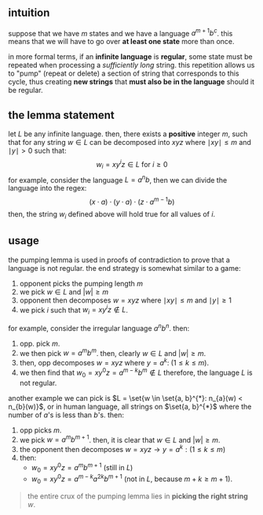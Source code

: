## intuition
suppose that we have $m$ states and we have a language $a^{m+1}b^{c}$. this means that we will have to go over **at least one state** more than once. 

in more formal terms, if an **infinite language** is **regular**, some state must be repeated when processing a *sufficiently long* string. this repetition allows us to "pump" (repeat or delete) a section of string that corresponds to this cycle, thus creating **new strings** that **must also be in the language** should it be regular.

## the lemma statement
let $L$ be any infinite language. then, there exists a **positive** integer $m$, such that for any string $w \in L$ can be decomposed into $xyz$ where $\mid xy \mid \leq m$ and $\mid y\mid \gt 0$ such that: 
$$w_{i}=xy^{i}z \in L \ \text{for} \ i \geq0$$
for example, consider the language $L = a^{n}b$, then we can divide the language into the regex: 
$$(x\cdot a)\cdot(y\cdot a)\cdot(z\cdot a^{m-1}b)$$
then, the string $w_i$ defined above will hold true for all values of $i$.
## usage
the pumping lemma is used in proofs of contradiction to prove that a language is not regular. the end strategy is somewhat similar to a game: 
1. opponent picks the pumping length $m$
2. we pick $w \in L$ and $|w| \geq m$
3. opponent then decomposes $w = xyz$ where $\mid xy \mid \leq m$ and $\mid y\mid \geq 1$
4. we pick $i$ such that $w_{i}=xy^{i}z \not \in L$.

for example, consider the irregular language $a^{n}b^{n}$. then: 
1. opp. pick $m$.
2. we then pick $w = a^{m}b^{m}$. then, clearly $w \in L$ and $|w| \geq m$.
3. then, opp decomposes $w=xyz$ where $y = a^{k}: \ (1 \leq k \leq m)$.
4. we then find that $w_{0}=xy^{0}z=a^{m-k}b^{m} \not \in L$
therefore, the language $L$ is not regular.

another example we can pick is $L = \set{w \in \set{a, b}^{*}: n_{a}(w) < n_{b}(w)}$, or in human language, all strings on $\set{a, b}^{*}$ where the number of $a$'s is less than $b$'s. then: 
1. opp picks $m$.
2. we pick $w=a^{m}b^{m+1}$. then, it is clear that $w \in L$ and $|w| \geq m$.
3. the opponent then decomposes $w = xyz \rightarrow y = a^{k}: (1 \leq k \leq m)$
4. then: 
	- $w_{0}=xy^{0}z = a^{m}b^{m+1}$ (still in $L$)
	- $w_{0}=xy^{0}z = a^{m-k}a^{2k}b^{m+1}$ (not in $L$, because $m + k \geq m + 1$).

> the entire crux of the pumping lemma lies in **picking the right string** $w$.

